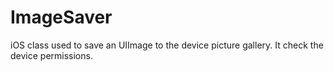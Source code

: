ImageSaver
==========

iOS class used to save an UIImage to the device picture gallery. It check the device permissions.
